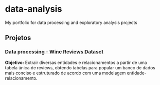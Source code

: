 # data-analysis
My portfolio for data processing and exploratory analysis projects

## Projetos

### [Data processing - Wine Reviews Dataset](https://github.com/caalvaro/data-analysis/tree/main/Data%20processing%20-%20Wine%20Reviews%20Dataset)
**Objetivo:** Extrair diversas entidades e relacionamentos a partir de uma tabela única de reviews, obtendo tabelas para popular um banco de dados mais conciso e estruturado de acordo com uma modelagem entidade-relacionamento.

